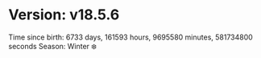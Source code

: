 # Version: v18.5.6
Time since birth: 6733 days, 161593 hours, 9695580 minutes, 581734800 seconds
Season: Winter ❄️
